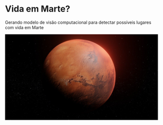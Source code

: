 # Vida em Marte?

Gerando modelo de visão computacional para detectar possíveis lugares com vida em Marte

![Marte](images/marte/Mars.png)